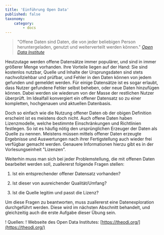 ```yaml
---
title: 'Einführung Open Data'
published: false
taxonomy:
    category:
        - docs
---
```


> "Offene Daten sind Daten, die von jeder beliebigen Person heruntergeladen, genutzt und weiterverteilt werden können." <cite>[Open Data Institute](https://theodi.org/what-is-open-data)</cite>

Heutzutage werden offene Datensätze immer populärer, und sind in immer größerer Menge vorhanden. Ihre Vorteile liegen auf der Hand: Sie sind kostenlos nutzbar, Quelle und Inhalte der Ursprungsdaten sind stets nachvollziehbar und prüfbar, und Fehler in den Daten können von jedem gefunden und gemeldet werden. Für einige Datensätze ist es sogar erlaubt, dass Nutzer gefundene Fehler selbst beheben, oder neue Daten hinzufügen können. Dabei werden sie wiederum von der Masse der restlichen Nutzer überprüft. Im Idealfall konvergiert ein offener Datensatz so zu einer kompletten, hochgenauen und aktuellen Datenbasis.

Doch so einfach wie die Nutzung offener Daten ob der obigen Definition erscheint ist es meistens doch nicht. Auch offene Daten haben Lizenzmodelle, welche bestimmte Einschränkungen und Richtlinien festlegen. So ist es häufig nötig den ursprünglichen Erzeuger der Daten als Quelle zu nennen. Meistens müssen mittels offener Daten erzeugte Ergebnisse und Auswertungen nach ihrer Fertigstellung auch wieder frei verfügbar gemacht werden. Genauere Informationen hierzu gibt es in der Vorlesungseinheit "Lizenzen".

Weiterhin muss man sich bei jeder Problemstellung, die mit offenen Daten bearbeitet werden soll, zuallererst folgende Fragen stellen:

1. Ist ein entsprechender offener Datensatz vorhanden?

2. Ist dieser von ausreichender Qualität/Umfang?

3. Ist die Quelle legitim und passt die Lizenz?

Um diese Fragen zu beantworten, muss zuallererst eine Datenexploration durchgeführt werden. Diese wird im nächsten Abschnitt behandelt, und gleichzeitig auch die erste Aufgabe dieser Übung sein.

! Quellen:
! Webseite des Open Data Institutes: [https://theodi.org/](https://theodi.org/)
